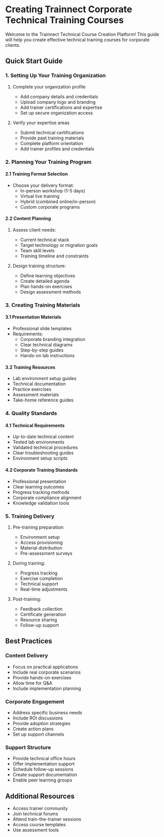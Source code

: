 # Creating Trainnect Corporate Technical Training Courses

Welcome to the Trainnect Technical Course Creation Platform! This guide will help you create effective technical training courses for corporate clients.

## Quick Start Guide

### 1. Setting Up Your Training Organization
1. Complete your organization profile
   - Add company details and credentials
   - Upload company logo and branding
   - Add trainer certifications and expertise
   - Set up secure organization access

2. Verify your expertise areas
   - Submit technical certifications
   - Provide past training materials
   - Complete platform orientation
   - Add trainer profiles and credentials

### 2. Planning Your Training Program

#### 2.1 Training Format Selection
- Choose your delivery format:
  - In-person workshop (1-5 days)
  - Virtual live training
  - Hybrid (combined online/in-person)
  - Custom corporate programs

#### 2.2 Content Planning
1. Assess client needs:
   - Current technical stack
   - Target technology or migration goals
   - Team skill levels
   - Training timeline and constraints

2. Design training structure:
   - Define learning objectives
   - Create detailed agenda
   - Plan hands-on exercises
   - Design assessment methods

### 3. Creating Training Materials

#### 3.1 Presentation Materials
- Professional slide templates
- Requirements:
  - Corporate branding integration
  - Clear technical diagrams
  - Step-by-step guides
  - Hands-on lab instructions

#### 3.2 Training Resources
- Lab environment setup guides
- Technical documentation
- Practice exercises
- Assessment materials
- Take-home reference guides

### 4. Quality Standards

#### 4.1 Technical Requirements
- Up-to-date technical content
- Tested lab environments
- Validated technical procedures
- Clear troubleshooting guides
- Environment setup scripts

#### 4.2 Corporate Training Standards
- Professional presentation
- Clear learning outcomes
- Progress tracking methods
- Corporate compliance alignment
- Knowledge validation tools

### 5. Training Delivery

1. Pre-training preparation:
   - Environment setup
   - Access provisioning
   - Material distribution
   - Pre-assessment surveys

2. During training:
   - Progress tracking
   - Exercise completion
   - Technical support
   - Real-time adjustments

3. Post-training:
   - Feedback collection
   - Certificate generation
   - Resource sharing
   - Follow-up support

## Best Practices

### Content Delivery
- Focus on practical applications
- Include real corporate scenarios
- Provide hands-on exercises
- Allow time for Q&A
- Include implementation planning

### Corporate Engagement
- Address specific business needs
- Include ROI discussions
- Provide adoption strategies
- Create action plans
- Set up support channels

### Support Structure
- Provide technical office hours
- Offer implementation support
- Schedule follow-up sessions
- Create support documentation
- Enable peer learning groups

## Additional Resources
- Access trainer community
- Join technical forums
- Attend train-the-trainer sessions
- Access course templates
- Use assessment tools 